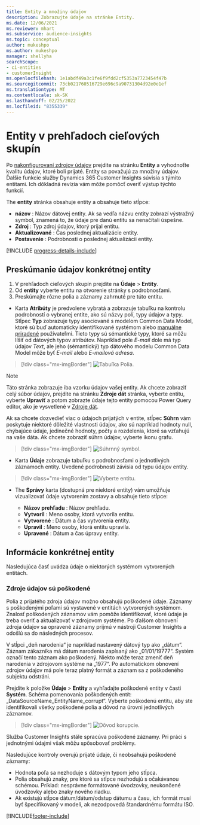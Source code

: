 ```yaml
---
title: Entity a množiny údajov
description: Zobrazujte údaje na stránke Entity.
ms.date: 12/06/2021
ms.reviewer: mhart
ms.subservice: audience-insights
ms.topic: conceptual
author: mukeshpo
ms.author: mukeshpo
manager: shellyha
searchScope:
- ci-entities
- customerInsight
ms.openlocfilehash: 1e1abdf49a3c1fe6f9fdd2cf5353a7723454f47b
ms.sourcegitcommit: 73cb021760516729e696c9a90731304d92e0e1ef
ms.translationtype: MT
ms.contentlocale: sk-SK
ms.lasthandoff: 02/25/2022
ms.locfileid: "8355339"
---
```

# <a name="entities-in-audience-insights"></a>Entity v prehľadoch cieľových skupín

Po [nakonfigurovaní zdrojov údajov](data-sources.md) prejdite na stránku **Entity** a vyhodnoťte kvalitu údajov, ktoré boli prijaté. Entity sa považujú za množiny údajov. Ďalšie funkcie služby Dynamics 365 Customer Insights súvisia s týmito entitami. Ich dôkladná revízia vám môže pomôcť overiť výstup týchto funkcií.

The **entity** stránka obsahuje entity a obsahuje tieto stĺpce:

- **názov** : Názov dátovej entity. Ak sa vedľa názvu entity zobrazí výstražný symbol, znamená to, že údaje pre danú entitu sa nenačítali úspešne.
- **Zdroj** : Typ zdroj údajov, ktorý prijal entitu.
- **Aktualizované** : Čas poslednej aktualizácie entity.
- **Postavenie** : Podrobnosti o poslednej aktualizácii entity.

[!INCLUDE [progress-details-include](../includes/progress-details-pane.md)]

## <a name="explore-a-specific-entitys-data"></a>Preskúmanie údajov konkrétnej entity

1. V prehľadoch cieľových skupín prejdite na **Údaje** > **Entity**.
1. Od **entity** vyberte entitu na otvorenie stránky s podrobnosťami.  
1. Preskúmajte rôzne polia a záznamy zahrnuté pre túto entitu.

- Karta **Atribúty** je predvolene vybratá a zobrazuje tabuľku na kontrolu podrobností o vybranej entite, ako sú názvy polí, typy údajov a typy. Stĺpec **Typ** zobrazuje typy asociované s modelom Common Data Model, ktoré sú buď automaticky identifikované systémom alebo [manuálne priradené](map-entities.md) používateľmi. Tieto typy sú sémantické typy, ktoré sa môžu líšiť od dátových typov atribútov. Napríklad pole *E-mail* dole má typ údajov *Text*, ale jeho (sémantický) typ dátového modelu Common Data Model môže byť *E-mail* alebo *E-mailová adresa*.

> [!div class="mx-imgBorder"]
> ![Tabuľka Polia.](media/data-manager-entities-fields.PNG "Tabuľka Polia")

> [!NOTE]
> Táto stránka zobrazuje iba vzorku údajov vašej entity. Ak chcete zobraziť celý súbor údajov, prejdite na stránku **Zdroje dát** stránka, vyberte entitu, vyberte **Upraviť** a potom zobrazte údaje tejto entity pomocou Power Query editor, ako je vysvetlené v [Zdroje dát](data-sources.md).

Ak sa chcete dozvedieť viac o údajoch prijatých v entite, stĺpec **Súhrn** vám poskytuje niektoré dôležité vlastnosti údajov, ako sú napríklad hodnoty null, chýbajúce údaje, jedinečné hodnoty, počty a rozdelenia, ktoré sa vzťahujú na vaše dáta. Ak chcete zobraziť súhrn údajov, vyberte ikonu grafu.

> [!div class="mx-imgBorder"]
> ![Súhrnný symbol.](media/data-manager-entities-summary.png "Tabuľka so zhrnutím údajov")

- Karta **Údaje** zobrazuje tabuľku s podrobnosťami o jednotlivých záznamoch entity. Uvedené podrobnosti závisia od typu údajov entity.

> [!div class="mx-imgBorder"]
> ![Vyberte entitu.](media/data-manager-entities-data.png "Výber entity")

- The **Správy** karta (dostupná pre niektoré entity) vám umožňuje vizualizovať údaje vytvorením zostavy a obsahuje tieto stĺpce:

  - **Názov prehľadu** : Názov prehľadu.
  - **Vytvoril** : Meno osoby, ktorá vytvorila entitu.
  - **Vytvorené** : Dátum a čas vytvorenia entity.
  - **Upravil** : Meno osoby, ktorá entitu upravila.
  - **Upravené** : Dátum a čas úpravy entity. 

## <a name="entity-specific-information"></a>Informácie konkrétnej entity

Nasledujúca časť uvádza údaje o niektorých systémom vytvorených entitách.

### <a name="corrupted-data-sources"></a>Zdroje údajov sú poškodené

Polia z prijatého zdroja údajov možno obsahujú poškodené údaje. Záznamy s poškodenými poľami sú vystavené v entitách vytvorených systémom. Znalosť poškodených záznamov vám pomôže identifikovať, ktoré údaje je treba overiť a aktualizovať v zdrojovom systéme. Po ďalšom obnovení zdroja údajov sa opravené záznamy prijmú v nástroji Customer Insights a odošlú sa do následných procesov. 

V stĺpci „deň narodenia“ je napríklad nastavený dátový typ ako „dátum“. Záznam zákazníka má dátum narodenia zapísaný ako „01/01/19777“. Systém označí tento záznam ako poškodený. Niekto môže teraz zmeniť deň narodenia v zdrojovom systéme na „1977“. Po automatickom obnovení zdrojov údajov má pole teraz platný formát a záznam sa z poškodeného subjektu odstráni. 

Prejdite k položke **Údaje** > **Entity** a vyhľadajte poškodené entity v časti **Systém**. Schéma pomenovania poškodených entít: „DataSourceName_EntityName_corrupt“. Vyberte poškodenú entitu, aby ste identifikovali všetky poškodené polia a dôvod na úrovni jednotlivých záznamov.
> [!div class="mx-imgBorder"]
> ![Dôvod korupcie.](media/corruption-reason.png "Dôvod korupcie")

Služba Customer Insights stále spracúva poškodené záznamy. Pri práci s jednotnými údajmi však môžu spôsobovať problémy.

Nasledujúce kontroly overujú prijaté údaje, či neobsahujú poškodené záznamy: 

- Hodnota poľa sa nezhoduje s dátovým typom jeho stĺpca.
- Polia obsahujú znaky, pre ktoré sa stĺpce nezhodujú s očakávanou schémou. Príklad: nesprávne formátované úvodzovky, neukončené úvodzovky alebo znaky nového riadku.
- Ak existujú stĺpce dátum/dátum/odstup dátumu a času, ich formát musí byť špecifikovaný v modeli, ak nezodpovedá štandardnému formátu ISO.


[!INCLUDE[footer-include](../includes/footer-banner.md)]
